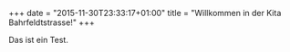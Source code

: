 +++
date = "2015-11-30T23:33:17+01:00"
title = "Willkommen in der Kita Bahrfeldtstrasse!"
+++

Das ist ein Test.